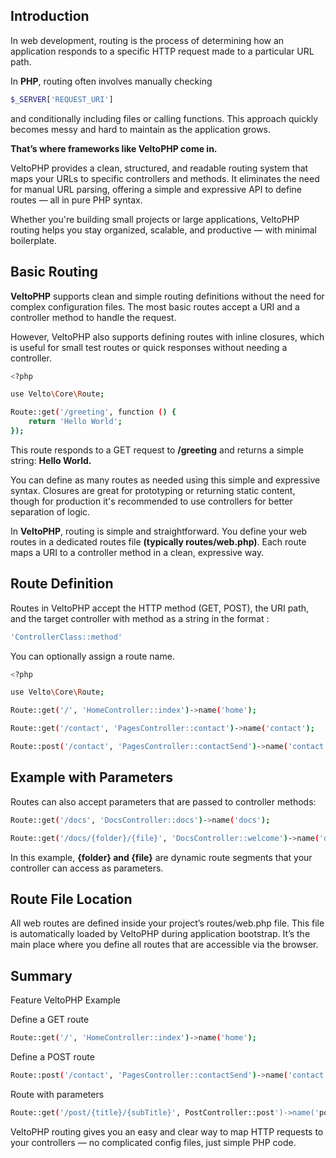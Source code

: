 Introduction
------------

In web development, routing is the process of determining how an application responds to a specific HTTP request made to a particular URL path.

In **PHP**, routing often involves manually checking 
```bash 
$_SERVER['REQUEST_URI'] 
``` 
and conditionally including files or calling functions. This approach quickly becomes messy and hard to maintain as the application grows.

**That’s where frameworks like VeltoPHP come in.**

VeltoPHP provides a clean, structured, and readable routing system that maps your URLs to specific controllers and methods. It eliminates the need for manual URL parsing, offering a simple and expressive API to define routes — all in pure PHP syntax.

Whether you're building small projects or large applications, VeltoPHP routing helps you stay organized, scalable, and productive — with minimal boilerplate.

Basic Routing
-------------

**VeltoPHP** supports clean and simple routing definitions without the need for complex configuration files. The most basic routes accept a URI and a controller method to handle the request.

However, VeltoPHP also supports defining routes with inline closures, which is useful for small test routes or quick responses without needing a controller.

```bash
<?php

use Velto\Core\Route;

Route::get('/greeting', function () {
    return 'Hello World';
});
```
This route responds to a GET request to **/greeting** and returns a simple string: **Hello World.**

You can define as many routes as needed using this simple and expressive syntax. Closures are great for prototyping or returning static content, though for production it's recommended to use controllers for better separation of logic.

In **VeltoPHP**, routing is simple and straightforward. You define your web routes in a dedicated routes file **(typically routes/web.php)**. Each route maps a URI to a controller method in a clean, expressive way.

Route Definition
----------------------

Routes in VeltoPHP accept the HTTP method (GET, POST), the URI path, and the target controller with method as a string in the format :
```bash
'ControllerClass::method'
```
You can optionally assign a route name.

```bash
<?php

use Velto\Core\Route;

Route::get('/', 'HomeController::index')->name('home');

Route::get('/contact', 'PagesController::contact')->name('contact');

Route::post('/contact', 'PagesController::contactSend')->name('contact.send');
```

Example with Parameters
-----------------------

Routes can also accept parameters that are passed to controller methods:

```bash
Route::get('/docs', 'DocsController::docs')->name('docs');

Route::get('/docs/{folder}/{file}', 'DocsController::welcome')->name('docs.welcome');
```

In this example, **{folder} and {file}** are dynamic route segments that your controller can access as parameters.

Route File Location
-------------------

All web routes are defined inside your project’s routes/web.php file. This file is automatically loaded by VeltoPHP during application bootstrap. It’s the main place where you define all routes that are accessible via the browser.

Summary
--------
Feature	VeltoPHP Example


Define a GET route	
```bash
Route::get('/', 'HomeController::index')->name('home');
```

Define a POST route	
```bash
Route::post('/contact', 'PagesController::contactSend')->name('contact.send');
```

Route with parameters	
```bash
Route::get('/post/{title}/{subTitle}', PostController::post')->name('post.title');
```

VeltoPHP routing gives you an easy and clear way to map HTTP requests to your controllers — no complicated config files, just simple PHP code.